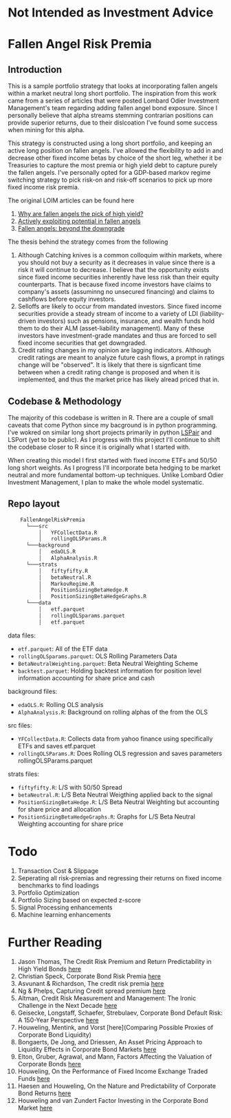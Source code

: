 # Not Intended as Investment Advice
# Fallen Angel Risk Premia

## Introduction 
This is a sample portfolio strategy that looks at incorporating fallen angels within a market neutral long short portfolio. The inspiration from this work came from a series of articles that were posted Lombard Odier Investment Management's team regarding adding fallen angel bond exposure. Since I personally believe that alpha streams stemming contrarian positions can provide superior returns, due to their dislcoation I've found some success when mining for this alpha. 

This strategy is constructed using a long short portfolio, and keeping an active long position on fallen angels. I've allowed the flexibility to add in and decrease other fixed income betas by choice of the short leg, whether it be Treasuries to capture the most premia or high yield debt to capture purely the fallen angels. I've personally opted for a GDP-based markov regime switching strategy to pick risk-on and risk-off scenarios to pick up more fixed income risk premia. 

The original LOIM articles can be found here
1. [Why are fallen angels the pick of high yield?](https://am.lombardodier.com/gb/en/contents/news/investment-viewpoints/2023/may/1882-NA-PROD-NA-high-yield.html)
2. [Actively exploiting potential in fallen angels](https://am.lombardodier.com/contents/news/investment-viewpoints/2023/may/1882-NA-PROD-NA-exploiting-pot.html)
3. [Fallen angels: beyond the downgrade](https://am.lombardodier.com/contents/news/investment-viewpoints/2023/april/1882-NA-PROD-NA-beyond-downgrade.html)

The thesis behind the strategy comes from the following
1. Although Catching knives is a common colloquim within markets, where you should not buy a security as it decreases in value since there is a risk it will continue to decrease. I believe that the opportunity exists since fixed income securities inherently have less risk than their equity counterparts. That is because fixed income investors have claims to company's assets (assuminng no unsecured financing) and claims to cashflows before equity investors.
2. Selloffs are likely to occur from mandated investors. Since fixed income securities provide a steady stream of income to a variety of LDI (liability-driven investors) such as pensions, insurance, and wealth funds hold them to do their ALM (asset-liability management). Many of these investors have investment-grade mandates and thus are forced to sell fixed income securities that get downgraded.
3. Credit rating changes in my opinion are lagging indicators. Although credit ratings are meant to analyze future cash flows, a prompt in ratings change will be "observed". It is likely that there is signficant time between when a credit rating change is proposed and when it is implemented, and thus the market price has likely alread priced that in.

## Codebase & Methodology
The majority of this codebase is written in R. There are a couple of small caveats that come Python since my bacground is in python programming. I've wokred on similar long short projects primarily in python [LSPair](https://github.com/diegodalvarez/LSPair) and LSPort (yet to be public). As I progress with this project I'll continue to shift the codebase closer to R since it is originally what I started with. 

When creating this model I first started with fixed income ETFs and 50/50 long short weights. As I progress I'll incorporate beta hedging to be market neutral and more fundamental bottom-up techniques. Unlike Lombard Odier Investment Management, I plan to make the whole model systematic.

## Repo layout
```bash
    FallenAngelRiskPremia
      └───src
          │   YFCollectData.R
          │   rollingOLSParams.R
      └───background
          │   edaOLS.R
          │   AlphaAnalysis.R
      └───strats
          │   fiftyfifty.R
          │   betaNeutral.R
          │   MarkovRegime.R
          │   PositionSizingBetaHedge.R
          │   PositionSizingBetaHedgeGraphs.R
      └───data
          │   etf.parquet
          │   rollingOLSparams.parquet
          │   etf.parquet
```
data files:
* ```etf.parquet```: All of the ETF data
* ```rollingOLSparams.parquet```: OLS Rolling Parameters Data
* ```BetaNeutralWeighting.parquet```: Beta Neutral Weighting Scheme
* ```backtest.parquet```: Holding backtest information for position level information accounting for share price and cash

background files:
* ```edaOLS.R```: Rolling OLS analysis 
* ```AlphaAnalysis.R```: Background on rolling alphas of the from the OLS

src files:
* ```YFCollectData.R```: Collects data from yahoo finance using specifically ETFs and saves etf.parquet
* ```rollingOLSParams.R```: Does Rolling OLS regression and saves parameters rollingOLSParams.parquet

strats files:
* ```fiftyfifty.R```: L/S with 50/50 Spread
* ```betaNeutral.R```: L/S Beta Neutral Weigthing applied back to the signal
* ```PositionSizingBetaHedge.R```: L/S Beta Neutral Weighting but accounting for share price and allocation
* ```PositionSizingBetaHedgeGraphs.R```: Graphs for L/S Beta Neutral Weighting accounting for share price

# Todo
1. Transaction Cost & Slippage
2. Seperating all risk-premias and regressing their returns on fixed income benchmarks to find loadings
3. Portfolio Optimization
4. Portfolio Sizing based on expected z-score
5. Signal Processing enhancements
6. Machine learning enhancements

# Further Reading
1. Jason Thomas, The Credit Risk Premium and Return Predictability in High Yield Bonds [here](https://papers.ssrn.com/sol3/papers.cfm?abstract_id=2037495)
2. Christian Speck, Corporate Bond Risk Premia [here](https://papers.ssrn.com/sol3/papers.cfm?abstract_id=2235168)
3. Asvunant & Richardson, The credit risk premia [here](https://www.aqr.com/-/media/AQR/Documents/Journal-Articles/JFI_Winter_2017_AQR_The-Credit-Risk-Premium.pdf?sc_lang=en)
4. Ng & Phelps, Capturing Credit spread premium [here](https://www.scribd.com/document/223427181/Ng-Phelps-2010-Barclays-Capturing-Credit-Spread-Premium)
5. Altman, Credit Risk Measurement and Management: The Ironic Challenge in the Next Decade [here](https://papers.ssrn.com/sol3/papers.cfm?abstract_id=1296394)
6. Geisecke, Longstaff, Schaefer, Strebulaev, Corporate Bond Default Risk: A 150-Year Perspective [here](https://www.nber.org/papers/w15848)
7. Houweling, Mentink, and Vorst [here](Comparing Possible Proxies of Corporate Bond Liquidity)
8. Bongaerts, De Jong, and Driessen, An Asset Pricing Approach to Liquidity Effects in Corporate Bond Markets [here](https://papers.ssrn.com/sol3/papers.cfm?abstract_id=1762564)
9. Elton, Gruber, Agrawal, and Mann, Factors Affecting the Valuation of Corporate Bonds [here](https://papers.ssrn.com/sol3/papers.cfm?abstract_id=307139)
10. Houweling, On the Performance of Fixed Income Exchange Traded Funds [here](https://papers.ssrn.com/sol3/papers.cfm?abstract_id=1840559)
11. Haesen and Houweling, On the Nature and Predictability of Corporate Bond Returns [here](https://papers.ssrn.com/sol3/papers.cfm?abstract_id=1914680)
12. Houweling and van Zundert Factor Investing in the Corporate Bond Market [here](https://papers.ssrn.com/sol3/papers.cfm?abstract_id=2516322)
